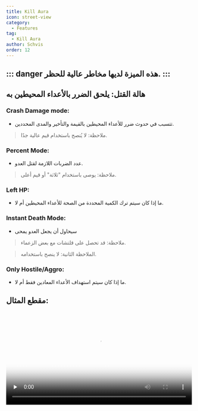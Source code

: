 ```yaml
---
title: Kill Aura
icon: street-view
category:
  - Features
tag:
  - Kill Aura
author: Schvis
order: 12
---
```


::: danger هذه الميزة لديها مخاطر عالية للحظر.
:::
---
## هالة القتل: يلحق الضرر بالأعداء المحيطين به

### Crash Damage mode:
- تتسبب في حدوث ضرر للأعداء المحيطين بالقيمة والتأخير والمدى المحددين.
> ملاحظة: لا يُنصح باستخدام قيم عالية جدًا.
### Percent Mode:
- عدد الضربات اللازمة لقتل العدو.
>ملاحظة: يوصى باستخدام "ثلاثة" أو قيم أعلى.
### Left HP:
- ما إذا كان سيتم ترك الكمية المحددة من الصحة للأعداء المحيطين أم لا.
### Instant Death Mode:
- سيحاول أن يجعل العدو يمحى
> ملاحظة: قد تحصل على قلتشات مع بعض الزعماء.

> الملاحظة الثانية: لا ينصح باستخدامه.
### Only Hostile/Aggro:
- ما إذا كان سيتم استهداف الأعداء المعادين فقط أم لا.

## مقطع المثال:

<video controls preload="none" width="100%" poster="https://nextcloud.atruicardona.xyz/s/CW5fzAXWC3CPfdN/preview"><source src="https://nextcloud.atruicardona.xyz/s/CW5fzAXWC3CPfdN/download" type="video/mp4"></video>




